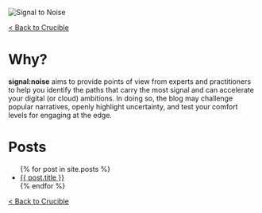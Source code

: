 ![Signal to Noise](/PartnerCrucible/Library/signaltonoise-title.png)

[< Back to Crucible](./)

# Why?

**signal:noise** aims to provide points of view from experts and practitioners to help you identify the paths that carry the most signal and can accelerate your digital (or cloud) ambitions. In doing so, the blog may challenge popular narratives, openly highlight uncertainty, and test your comfort levels for engaging at the edge.

# Posts
<ul>
  {% for post in site.posts %}
    <li>
      <a href="/PartnerCrucible{{ post.url }}">{{ post.title }}</a>
    </li>
  {% endfor %}
</ul>

[< Back to Crucible](./)
